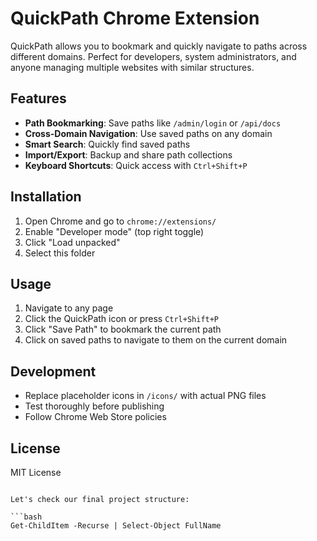 # QuickPath Chrome Extension

QuickPath allows you to bookmark and quickly navigate to paths across different domains. Perfect for developers, system administrators, and anyone managing multiple websites with similar structures.

## Features

- **Path Bookmarking**: Save paths like `/admin/login` or `/api/docs`
- **Cross-Domain Navigation**: Use saved paths on any domain
- **Smart Search**: Quickly find saved paths
- **Import/Export**: Backup and share path collections
- **Keyboard Shortcuts**: Quick access with `Ctrl+Shift+P`

## Installation

1. Open Chrome and go to `chrome://extensions/`
2. Enable "Developer mode" (top right toggle)
3. Click "Load unpacked"
4. Select this folder

## Usage

1. Navigate to any page
2. Click the QuickPath icon or press `Ctrl+Shift+P`
3. Click "Save Path" to bookmark the current path
4. Click on saved paths to navigate to them on the current domain

## Development

- Replace placeholder icons in `/icons/` with actual PNG files
- Test thoroughly before publishing
- Follow Chrome Web Store policies

## License

MIT License
```

Let's check our final project structure:

```bash
Get-ChildItem -Recurse | Select-Object FullName